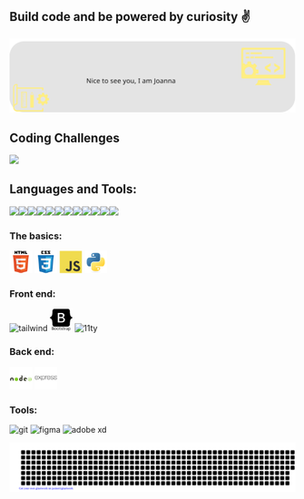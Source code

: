 
## Build code and be powered by curiosity :v:

<img src="https://raw.githubusercontent.com/YoannaPo/YoannaPo/main/images/background_2.svg" alt="background with a two logos"/>

## Coding Challenges

<a href="https://www.codewars.com/users/YoannaPo" target="_blank"><img src="https://www.codewars.com/users/YoannaPo/badges/large" /></a>

## Languages and Tools:

<div style="display: flex; flex-direction: row;" align=left >
 <a href="https://developer.mozilla.org/en-US/docs/Web/HTML" target="_blank">
  <img src="https://img.shields.io/static/v1?&style=flat&logo=HTML5&logoColor=black&labelColor=dfb317&label=&message=HTML&black&color=dfb317"/>
 </a>
 <a href="https://developer.mozilla.org/en-US/docs/Web/CSS" target="_blank">
  <img src="https://img.shields.io/static/v1?&style=flat&logo=CSS3&logoColor=black&labelColor=dfb317&label=&message=CSS&black&color=dfb317"/>
 </a>
 <a href="https://developer.mozilla.org/en-US/docs/Web/JavaScript" target="_blank">
  <img src="https://img.shields.io/static/v1?&style=flat&logo=javascript&logoColor=black&labelColor=dfb317&label=&message=JAVASCRIPT&black&color=dfb317"/>
 </a>
 <a href="https://developer.mozilla.org/en-US/docs/Glossary/Python" target="_blank">
   <img src="https://img.shields.io/static/v1?&style=flat&logo=python&logoColor=black&labelColor=dfb317&label=&message=PYTHON&black&color=dfb317"/>
 </a>
 <a href="https://tailwindcss.com/docs/installation" target="_blank">
  <img src="https://img.shields.io/static/v1?&style=flat&logo=tailwindcss3&logoColor=black&labelColor=dfb317&label=&message=TAILWIND&black&color=dfb317"/>
 </a>
 <a href="https://getbootstrap.com" target="_blank">
  <img src="https://img.shields.io/static/v1?&style=flat&logo=bootstrap&logoColor=black&labelColor=dfb317&label=&message=BOOTSTRAP&black&color=dfb317"/>
 </a>
 <a href="https://developer.mozilla.org/en-US/docs/Web/Accessibility" target="_blank">
  <img src="https://img.shields.io/static/v1?&style=flat&logo=a11y&logoColor=black&labelColor=dfb317&label=&message=A11Y&black&color=dfb317"/>
 </a>
 <a href="https://nodejs.org/en/docs/" target="_blank">
  <img src="https://img.shields.io/static/v1?&style=flat&logo=nodedotjs&logoColor=black&labelColor=dfb317&label=&message=NODE&black&color=dfb317"/>
 </a>
 <a href="https://expressjs.com/" target="_blank">
   <img src="https://img.shields.io/static/v1?&style=flat&logo=express&logoColor=black&labelColor=dfb317&label=&message=EXPRESS&black&color=dfb317"/>
 </a>
 <a href="https://www.git-scm.com/doc" target="_blank">
  <img src="https://img.shields.io/static/v1?&style=flat&logo=git&logoColor=black&labelColor=dfb317&label=&message=GIT&black&color=dfb317"/>
 </a>
 <a href="https://helpx.adobe.com/uk/xd/help/adobe-xd-overview.html" target="_blank">
  <img src="https://img.shields.io/static/v1?&style=flat&logo=adobeXD&logoColor=black&labelColor=dfb317&label=&message=AdobeXD&black&color=dfb317"/>
 </a>
 <a href="https://www.figma.com/" target="_blank">
  <img src="https://img.shields.io/static/v1?&style=flat&logo=figma&logoColor=black&labelColor=dfb317&label=&message=FIGMA&black&color=dfb317"/>
 </a> 
</div>

### The basics:
<span><img src="https://raw.githubusercontent.com/devicons/devicon/master/icons/html5/html5-original-wordmark.svg" alt="html5" title="HTML5" width="40" height="40"/></span>
<span><img src="https://raw.githubusercontent.com/devicons/devicon/master/icons/css3/css3-original-wordmark.svg" alt="css3" title="CSS3" width="40" height="40"/></span>
<span><img src="https://raw.githubusercontent.com/devicons/devicon/master/icons/javascript/javascript-original.svg" alt="javascript" title="Javascript" width="40" height="40"/></span>
<span><img src="https://raw.githubusercontent.com/devicons/devicon/master/icons/python/python-original.svg" alt="python" title="Python" width="40" height="40"/></span>

### Front end:
<span><img src="https://www.vectorlogo.zone/logos/tailwindcss/tailwindcss-icon.svg" alt="tailwind" title="TailwindCSS" width="40" height="40"/></span>
<span><img src="https://raw.githubusercontent.com/devicons/devicon/master/icons/bootstrap/bootstrap-plain-wordmark.svg" alt="bootstrap" title="Bootstrap" width="40" height="40"/></span>
<span><img src="https://gist.githubusercontent.com/vivek32ta/c7f7bf583c1fb1c58d89301ea40f37fd/raw/f4c85cce5790758286b8f155ef9a177710b995df/11ty.svg" alt="11ty" title="11ty" width="40" height="40"/></span> 

### Back end:
<span><img src="https://raw.githubusercontent.com/devicons/devicon/master/icons/nodejs/nodejs-original-wordmark.svg" alt="nodejs" Title="Node" width="40" height="40"/></span>
<span><img src="https://raw.githubusercontent.com/devicons/devicon/master/icons/express/express-original-wordmark.svg" alt="express" title="Express" width="40" height="40"/></span>
 
### Tools:
<span><img src="https://www.vectorlogo.zone/logos/git-scm/git-scm-icon.svg" alt="git" title="Git" width="40" height="40"/></span>
<span><img src="https://www.vectorlogo.zone/logos/figma/figma-icon.svg" alt="figma" title="Figma" width="40" height="40"/></span>
<span><img src="https://upload.wikimedia.org/wikipedia/commons/c/c2/Adobe_XD_CC_icon.svg" alt="adobe xd" title="Adobe XD" width="40" height="40"/></span>

![gitartwork](gitartwork.svg)
<!--
**YoannaPo/YoannaPo** is a ✨ _special_ ✨ repository because its `README.md` (this file) appears on your GitHub profile.

Here are some ideas to get you started:

- 🔭 I’m currently working on ...
- 🌱 I’m currently learning ...
- 👯 I’m looking to collaborate on ...
- 🤔 I’m looking for help with ...
- 💬 Ask me about ...
- 📫 How to reach me: ...
- 😄 Pronouns: ...
- ⚡ Fun fact: ...
-->
